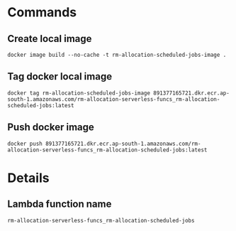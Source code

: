 # Commands

## Create local image

```
docker image build --no-cache -t rm-allocation-scheduled-jobs-image .
```

## Tag docker local image

```
docker tag rm-allocation-scheduled-jobs-image 891377165721.dkr.ecr.ap-south-1.amazonaws.com/rm-allocation-serverless-funcs_rm-allocation-scheduled-jobs:latest
```

## Push docker image

```
docker push 891377165721.dkr.ecr.ap-south-1.amazonaws.com/rm-allocation-serverless-funcs_rm-allocation-scheduled-jobs:latest
```

# Details

## Lambda function name

```
rm-allocation-serverless-funcs_rm-allocation-scheduled-jobs
```
